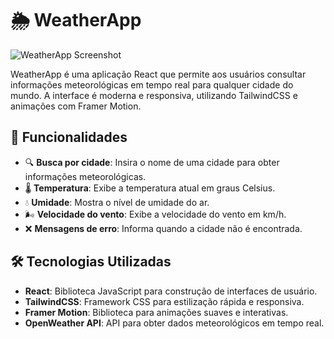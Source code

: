 # 🌦️ WeatherApp

![WeatherApp Screenshot](https://raw.githubusercontent.com/Marcos-Valee/WeatherApp/main/src/images/screenshot.png)

WeatherApp é uma aplicação React que permite aos usuários consultar informações meteorológicas em tempo real para qualquer cidade do mundo. A interface é moderna e responsiva, utilizando TailwindCSS e animações com Framer Motion.

## 🚀 Funcionalidades

- 🔍 **Busca por cidade**: Insira o nome de uma cidade para obter informações meteorológicas.
- 🌡️ **Temperatura**: Exibe a temperatura atual em graus Celsius.
- 💧 **Umidade**: Mostra o nível de umidade do ar.
- 🌬️ **Velocidade do vento**: Exibe a velocidade do vento em km/h.
- ❌ **Mensagens de erro**: Informa quando a cidade não é encontrada.

## 🛠️ Tecnologias Utilizadas

- **React**: Biblioteca JavaScript para construção de interfaces de usuário.
- **TailwindCSS**: Framework CSS para estilização rápida e responsiva.
- **Framer Motion**: Biblioteca para animações suaves e interativas.
- **OpenWeather API**: API para obter dados meteorológicos em tempo real.

